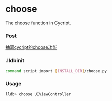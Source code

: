# choose
The choose function in Cycript.

### Post
[抽离cycript的choose功能](https://blog.0xbbc.com/2015/07/抽离cycript的choose功能/)

### .lldbinit

```sh
command script import [INSTALL_DIR]/choose.py
```

### Usage

```sh
lldb> choose UIViewController
```

